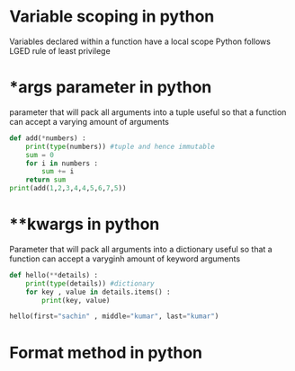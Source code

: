 # Variable scoping in python 
Variables declared within a function have a local scope
Python follows LGED rule of least privilege


# *args parameter in python 
parameter that will pack all arguments into a tuple useful so that a function can accept a varying amount of arguments 


```python
def add(*numbers) : 
    print(type(numbers)) #tuple and hence immutable 
    sum = 0 
    for i in numbers : 
        sum += i
    return sum 
print(add(1,2,3,4,4,5,6,7,5))
```


# **kwargs in python 
Parameter that will pack all arguments into a dictionary 
useful so that a function can accept a varyginh amount of keyword arguments 

```python
def hello(**details) : 
    print(type(details)) #dictionary 
    for key , value in details.items() :
        print(key, value)

hello(first="sachin" , middle="kumar", last="kumar")
```

# Format method in python 
```python

```